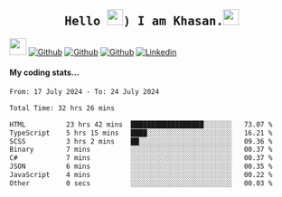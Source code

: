 <h2 align='center'><samp><strong>Hello <img src="https://media.giphy.com/media/hvRJCLFzcasrR4ia7z/giphy.gif" width="28px" height="28px">) I am Khasan.<img height="28px" src="https://emojis.slackmojis.com/emojis/images/1531849430/4246/blob-sunglasses.gif?1531849430"></strong></samp></h2>

<img src="https://media.giphy.com/media/WUlplcMpOCEmTGBtBW/giphy.gif" width="30">  [![Github](https://img.shields.io/github/followers/khasanrashidov?label=Follow%20Me&style=social)](https://github.com/khasanrashidov)  [![Github](https://img.shields.io/github/stars/khasanrashidov?affiliations=OWNER&style=social)](https://github.com/khasanrashidov)  [![Github](https://img.shields.io/github/watchers/khasanrashidov/khasanrashidov?style=social)](https://github.com/khasanrashidov) [![Linkedin](https://img.shields.io/badge/LinkedIn-Khasan%20Rashidov-blue?logo=Linkedin&logoColor=blue&labelColor=black&style=flat-square)](https://www.linkedin.com/in/khasanr)  

#### My coding stats...
<!--START_SECTION:waka-->

```txt
From: 17 July 2024 - To: 24 July 2024

Total Time: 32 hrs 26 mins

HTML          23 hrs 42 mins  ██████████████████░░░░░░░   73.07 %
TypeScript    5 hrs 15 mins   ████░░░░░░░░░░░░░░░░░░░░░   16.21 %
SCSS          3 hrs 2 mins    ██░░░░░░░░░░░░░░░░░░░░░░░   09.36 %
Binary        7 mins          ░░░░░░░░░░░░░░░░░░░░░░░░░   00.37 %
C#            7 mins          ░░░░░░░░░░░░░░░░░░░░░░░░░   00.37 %
JSON          6 mins          ░░░░░░░░░░░░░░░░░░░░░░░░░   00.35 %
JavaScript    4 mins          ░░░░░░░░░░░░░░░░░░░░░░░░░   00.22 %
Other         0 secs          ░░░░░░░░░░░░░░░░░░░░░░░░░   00.03 %
```

<!--END_SECTION:waka-->

<!---
khasanrashidov/khasanrashidov is a ✨ special ✨ repository because its `README.md` (this file) appears on your GitHub profile.
You can click the Preview link to take a look at your changes.
--->
